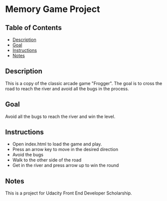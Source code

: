 # Memory Game Project

## Table of Contents

* [Description](#description)
* [Goal](#goal)
* [Instructions](#instructions)
* [Notes](#notes)

## Description

This is a copy of the classic arcade game "Frogger". The goal is to cross the road to reach the river and avoid all the bugs in the process.


## Goal

Avoid all the bugs to reach the river and win the level.

## Instructions

* Open index.html to load the game and play.
* Press an arrow key to move in the desired direction
* Avoid the bugs
* Walk to the other side of the road
* Get in the river and press arrow up to win the round

## Notes

This is a project for Udacity Front End Developer Scholarship.
